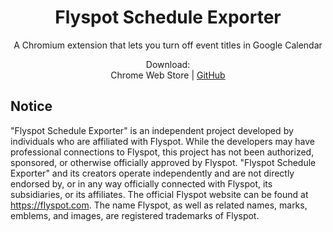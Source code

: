 <div align="center">
  <p>
    <!-- <img src="public/images/logo-1060.png" alt="extension logo" width="200" /> -->
  </p>
  <h1>Flyspot Schedule Exporter</h1>
  <p>A Chromium extension that lets you turn off event titles in Google Calendar</p>
  <!-- <p>
    <a>
      <img alt="Chrome Web Store" src="https://img.shields.io/chrome-web-store/v/igokphnjmioaekmakimhfopjkleneooa">
    </a>
  </p> -->

  <p>
    Download:
    <br>
    <a>Chrome Web Store</a>
    |
    <a href="https://github.com/EndBug/flyspot-schedule-exporter/releases">GitHub</a>
  </p>
</div>

## Notice

"Flyspot Schedule Exporter" is an independent project developed by individuals who are affiliated with Flyspot. While the developers may have professional connections to Flyspot, this project has not been authorized, sponsored, or otherwise officially approved by Flyspot. "Flyspot Schedule Exporter" and its creators operate independently and are not directly endorsed by, or in any way officially connected with Flyspot, its subsidiaries, or its affiliates. The official Flyspot website can be found at https://flyspot.com. The name Flyspot, as well as related names, marks, emblems, and images, are registered trademarks of Flyspot.
